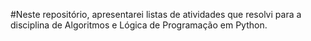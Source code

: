 #Neste repositório, apresentarei listas de atividades que resolvi para a disciplina de Algoritmos e Lógica de Programação em Python.

